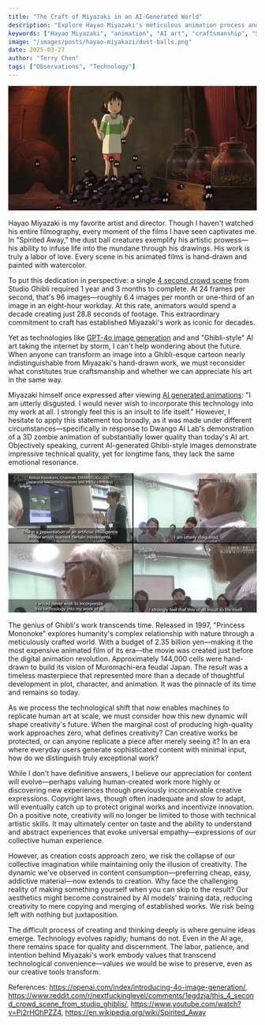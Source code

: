 ```yaml
---
title: "The Craft of Miyazaki in an AI-Generated World"
description: "Explore Hayao Miyazaki's meticulous animation process and its significance in today's AI-generated creative landscape. Learn about the value of craft in a world of automated content."
keywords: ["Hayao Miyazaki", "animation", "AI art", "craftsmanship", "Studio Ghibli", "creative process"]
image: "/images/posts/hayao-miyakazi/dust-balls.png"
date: 2025-03-27
author: "Terry Chen"
tags: ["Observations", "Technology"]
---
```


![Dust Balls](/images/posts/hayao-miyakazi/dust-balls.png)

Hayao Miyazaki is my favorite artist and director. Though I haven't watched his entire filmography, every moment of the films I have seen captivates me. In "Spirited Away," the dust ball creatures exemplify his artistic prowess—his ability to infuse life into the mundane through his drawings. His work is truly a labor of love. Every scene in his animated films is hand-drawn and painted with watercolor.

To put this dedication in perspective: a single [4 second crowd scene](https://www.reddit.com/r/nextfuckinglevel/comments/1egdzja/this_4_second_crowd_scene_from_studio_ghiblis/) from Studio Ghibli required 1 year and 3 months to complete. At 24 frames per second, that's 96 images—roughly 6.4 images per month or one-third of an image in an eight-hour workday. At this rate, animators would spend a decade creating just 28.8 seconds of footage. This extraordinary commitment to craft has established Miyazaki's work as iconic for decades.

Yet as technologies like [GPT-4o image generation](https://openai.com/index/introducing-4o-image-generation/) and and "Ghibli-style" AI art taking the internet by storm, I can't help wondering about the future. When anyone can transform an image into a Ghibli-esque cartoon nearly indistinguishable from Miyazaki's hand-drawn work, we must reconsider what constitutes true craftsmanship and whether we can appreciate his art in the same way.

Miyazaki himself once expressed after viewing [AI generated animations](https://www.youtube.com/watch?v=Pi2rHOhPZZ4): "I am utterly disgusted. I would never wish to incorporate this technology into my work at all. I strongly feel this is an insult to life itself." However, I hesitate to apply this statement too broadly, as it was made under different circumstances—specifically in response to Dwango AI Lab's demonstration of a 3D zombie animation of substantially lower quality than today's AI art. Objectively speaking, current AI-generated Ghibli-style images demonstrate impressive technical quality, yet for longtime fans, they lack the same emotional resonance.

![Disgust](/images/posts/hayao-miyakazi/distgust.png)

The genius of Ghibli's work transcends time. Released in 1997, "Princess Mononoke" explores humanity's complex relationship with nature through a meticulously crafted world. With a budget of 2.35 billion yen—making it the most expensive animated film of its era—the movie was created just before the digital animation revolution. Approximately 144,000 cells were hand-drawn to build its vision of Muromachi-era feudal Japan. The result was a timeless masterpiece that represented more than a decade of thoughtful development in plot, character, and animation. It was the pinnacle of its time and remains so today.

As we process the technological shift that now enables machines to replicate human art at scale, we must consider how this new dynamic will shape creativity's future. When the marginal cost of producing high-quality work approaches zero, what defines creativity? Can creative works be protected, or can anyone replicate a piece after merely seeing it? In an era where everyday users generate sophisticated content with minimal input, how do we distinguish truly exceptional work?

While I don't have definitive answers, I believe our appreciation for content will evolve—perhaps valuing human-created work more highly or discovering new experiences through previously inconceivable creative expressions. Copyright laws, though often inadequate and slow to adapt, will eventually catch up to protect original works and incentivize innovation. On a positive note, creativity will no longer be limited to those with technical artistic skills. It may ultimately center on taste and the ability to understand and abstract experiences that evoke universal empathy—expressions of our collective human experience.

However, as creation costs approach zero, we risk the collapse of our collective imagination while maintaining only the illusion of creativity. The dynamic we've observed in content consumption—preferring cheap, easy, addictive material—now extends to creation. Why face the challenging reality of making something yourself when you can skip to the result? Our aesthetics might become constrained by AI models' training data, reducing creativity to mere copying and merging of established works. We risk being left with nothing but juxtaposition.

The difficult process of creating and thinking deeply is where genuine ideas emerge. Technology evolves rapidly; humans do not. Even in the AI age, there remains space for quality and discernment. The labor, patience, and intention behind Miyazaki's work embody values that transcend technological convenience—values we would be wise to preserve, even as our creative tools transform.

References: https://openai.com/index/introducing-4o-image-generation/, https://www.reddit.com/r/nextfuckinglevel/comments/1egdzja/this_4_second_crowd_scene_from_studio_ghiblis/, https://www.youtube.com/watch?v=Pi2rHOhPZZ4, https://en.wikipedia.org/wiki/Spirited_Away